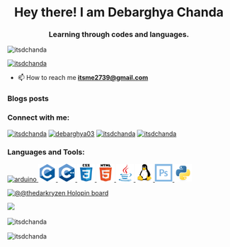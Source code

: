 <h1 align="center">Hey there! I am Debarghya Chanda</h1>
<h3 align="center">Learning through codes and languages.</h3>


<p align="left"> <img src="https://komarev.com/ghpvc/?username=itsdchanda&label=Profile%20views&color=0e75b6&style=flat" alt="itsdchanda" /> </p>


<p align="left"> <a href="https://twitter.com/itsdchanda" target="blank"><img src="https://img.shields.io/twitter/follow/itsdchanda?logo=twitter&style=for-the-badge" alt="itsdchanda" /></a> </p>

- 📫 How to reach me **itsme2739@gmail.com**

### Blogs posts
<!-- BLOG-POST-LIST:START -->
<!-- BLOG-POST-LIST:END -->
<h3 align="left">Connect with me:</h3>
<p align="left">
<a href="https://twitter.com/itsdchanda" target="blank"><img align="center" src="https://raw.githubusercontent.com/rahuldkjain/github-profile-readme-generator/master/src/images/icons/Social/twitter.svg" alt="itsdchanda" height="30" width="40" /></a>
<a href="https://linkedin.com/in/debarghya03" target="blank"><img align="center" src="https://raw.githubusercontent.com/rahuldkjain/github-profile-readme-generator/master/src/images/icons/Social/linked-in-alt.svg" alt="debarghya03" height="30" width="40" /></a>
<a href="https://www.hackerrank.com/itsdchanda" target="blank"><img align="center" src="https://raw.githubusercontent.com/rahuldkjain/github-profile-readme-generator/master/src/images/icons/Social/hackerrank.svg" alt="itsdchanda" height="30" width="40" /></a>
<a href="https://auth.geeksforgeeks.org/user/itsdchanda" target="blank"><img align="center" src="https://raw.githubusercontent.com/rahuldkjain/github-profile-readme-generator/master/src/images/icons/Social/geeks-for-geeks.svg" alt="itsdchanda" height="30" width="40" /></a>
</p>

<h3 align="left">Languages and Tools:</h3>
<p align="left"> <a href="https://www.arduino.cc/" target="_blank" rel="noreferrer"> <img src="https://cdn.worldvectorlogo.com/logos/arduino-1.svg" alt="arduino" width="40" height="40"/> </a> <a href="https://www.cprogramming.com/" target="_blank" rel="noreferrer"> <img src="https://raw.githubusercontent.com/devicons/devicon/master/icons/c/c-original.svg" alt="c" width="40" height="40"/> </a> <a href="https://www.w3schools.com/cpp/" target="_blank" rel="noreferrer"> <img src="https://raw.githubusercontent.com/devicons/devicon/master/icons/cplusplus/cplusplus-original.svg" alt="cplusplus" width="40" height="40"/> </a> <a href="https://www.w3schools.com/css/" target="_blank" rel="noreferrer"> <img src="https://raw.githubusercontent.com/devicons/devicon/master/icons/css3/css3-original-wordmark.svg" alt="css3" width="40" height="40"/> </a> <a href="https://www.w3.org/html/" target="_blank" rel="noreferrer"> <img src="https://raw.githubusercontent.com/devicons/devicon/master/icons/html5/html5-original-wordmark.svg" alt="html5" width="40" height="40"/> </a> <a href="https://www.java.com" target="_blank" rel="noreferrer"> <img src="https://raw.githubusercontent.com/devicons/devicon/master/icons/java/java-original.svg" alt="java" width="40" height="40"/> </a> <a href="https://www.linux.org/" target="_blank" rel="noreferrer"> <img src="https://raw.githubusercontent.com/devicons/devicon/master/icons/linux/linux-original.svg" alt="linux" width="40" height="40"/> </a> <a href="https://www.photoshop.com/en" target="_blank" rel="noreferrer"> <img src="https://raw.githubusercontent.com/devicons/devicon/master/icons/photoshop/photoshop-line.svg" alt="photoshop" width="40" height="40"/> </a> <a href="https://www.python.org" target="_blank" rel="noreferrer"> <img src="https://raw.githubusercontent.com/devicons/devicon/master/icons/python/python-original.svg" alt="python" width="40" height="40"/> </a> </p>

 [![@@thedarkryzen Holopin board](https://holopin.io/api/user/board?user=thedarkryzen)](https://holopin.io/@thedarkryzen)


![](https://github.com/tanyarajhans/Actions/blob/output/github-contribution-grid-snake.svg)

<p><img align="center" src="https://github-readme-streak-stats.herokuapp.com/?user=itsdchanda&" alt="itsdchanda" /></p>


<p><img align="center" src="https://github-readme-stats.vercel.app/api/top-langs?username=itsdchanda&show_icons=true&locale=en&layout=compact" alt="itsdchanda" /></p>




